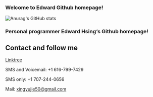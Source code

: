 ### Welcome to Edward Github homepage!
![Anurag's GitHub stats](https://github-readme-stats.vercel.app/api?username=xingyujie&show_icons=true&theme=radical)
### Personal programmer Edward Hsing‘s Github homepage!
## Contact and follow me

[Linktree](https://linktr.ee/xingyujie) 

SMS and Voicemail: +1 616-799-7429

SMS only: +1 707-244-0656

Mail: xingyujie50@gmail.com
